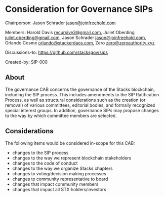 # Consideration for Governance SIPs

Chairperson: Jason Schrader <jason@joinfreehold.com>

Members: Harold Davis <recursive3@gmail.com>, Juliet Oberding
<juliet.oberding@gmail.com>, Jason Schrader <jason@joinfreehold.com>, Orlando Cosme <orlando@stackerdaos.com>, Zero <zero@zeroauthority.xyz>

Discussions-to: https://github.com/stacksgov/sips

Created-by: SIP-000

## About

The governance CAB concerns the governance of the Stacks blockchain, including the SIP process. This includes amendments to the SIP Ratification Process, as well as structural considerations such as the creation (or removal) of various committees, editorial bodies, and formally recognized special interest groups. In addition, governance SIPs may propose changes to the way by which committee members are selected.

## Considerations

The following items would be considered in-scope for this CAB:

- changes to the SIP process
- changes to the way we represent blockchain stakeholders
- changes to the code of conduct
- changes to the way we organize Stacks chapters
- changes to voting/decision making processes
- changes to community representative to board
- changes that impact community members
- changes that impact all STX holders/investors
